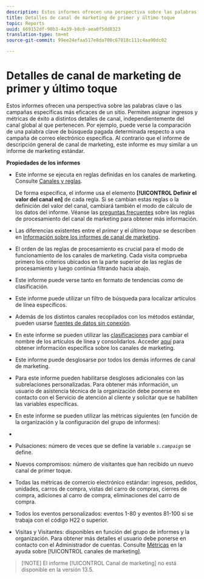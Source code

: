 ```yaml
---
description: Estos informes ofrecen una perspectiva sobre las palabras clave o las campañas específicas más eficaces de un sitio. Permiten asignar ingresos y métricas de éxito a distintos detalles de canal, independientemente del canal global al que pertenecen. Por ejemplo, puede verse la comparación de una palabra clave de búsqueda pagada determinada respecto a una campaña de correo electrónico específica. Al contrario que el informe de descripción general de canal de marketing, este informe es muy similar a un informe de marketing estándar.
title: Detalles de canal de marketing de primer y último toque
topic: Reports
uuid: 669152df-90b3-4a39-b8c0-aea0f5dd8323
translation-type: tm+mt
source-git-commit: 99ee24efaa517e8da700c67818c111c4aa90dc02

---
```



# Detalles de canal de marketing de primer y último toque

Estos informes ofrecen una perspectiva sobre las palabras clave o las campañas específicas más eficaces de un sitio. Permiten asignar ingresos y métricas de éxito a distintos detalles de canal, independientemente del canal global al que pertenecen. Por ejemplo, puede verse la comparación de una palabra clave de búsqueda pagada determinada respecto a una campaña de correo electrónico específica. Al contrario que el informe de descripción general de canal de marketing, este informe es muy similar a un informe de marketing estándar.

**Propiedades de los informes**

* Este informe se ejecuta en reglas definidas en los canales de marketing. Consulte [Canales y reglas](https://marketing.adobe.com/resources/help/en_US/mchannel/c_channels_rules.html).

   De forma específica, el informe usa el elemento **[!UICONTROL Definir el valor del canal en]** de cada regla. Si se cambian estas reglas o la definición del valor del canal, cambiará también el modo de cálculo de los datos del informe. Véanse las [preguntas frecuentes](https://marketing.adobe.com/resources/help/en_US/mchannel/c_faq.html) sobre las reglas de procesamiento del canal de marketing para obtener más información.

* Las diferencias existentes entre el *primer* y el *último toque* se describen en [Información sobre los informes de canal de marketing](https://marketing.adobe.com/resources/help/en_US/mchannel/c_overview.html).

* El orden de las reglas de procesamiento es crucial para el modo de funcionamiento de los canales de marketing. Cada visita comprueba primero los criterios ubicados en la parte superior de las reglas de procesamiento y luego continúa filtrando hacia abajo.
* Este informe puede verse tanto en formato de tendencias como de clasificación.
* Este informe puede utilizar un filtro de búsqueda para localizar artículos de línea específicos.
* Además de los distintos canales recopilados con los métodos estándar, pueden usarse [fuentes de datos sin conexión](https://marketing.adobe.com/resources/help/en_US/mchannel/c_overview_online_offline.html).
* En este informe se pueden utilizar las [clasificaciones](https://marketing.adobe.com/resources/help/en_US/reference/classifications.html) para cambiar el nombre de los artículos de línea y consolidarlos. Acceder [aquí](https://marketing.adobe.com/resources/help/en_US/mchannel/t_classifications.html) para obtener información específica sobre los canales de marketing.

* Este informe puede desglosarse por todos los demás informes de canal de marketing.
* Para este informe pueden habilitarse desgloses adicionales con las subrelaciones personalizadas. Para obtener más información, un usuario de asistencia técnica de la organización debe ponerse en contacto con el Servicio de atención al cliente y solicitar que se habiliten las variables específicas.
* En este informe se pueden utilizar las métricas siguientes (en función de la organización y la configuración del grupo de informes):
* 

   * Pulsaciones: número de veces que se define la variable  *`s.campaign`* se define.
   * Nuevos compromisos: número de visitantes que han recibido un nuevo canal de primer toque.
   * Todas las métricas de comercio electrónico estándar: ingresos, pedidos, unidades, carros de compra, vistas del carro de compras, cierres de compra, adiciones al carro de compra, eliminaciones del carro de compra.
   * Todos los eventos personalizados: eventos 1-80 y eventos 81-100 si se trabaja con el código H22 o superior.
   * Visitas y Visitantes: disponibles en función del grupo de informes y la organización. Para obtener más detalles el usuario debe ponerse en contacto con el Administrador de cuentas.
   Consulte [Métricas](https://marketing.adobe.com/resources/help/en_US/mchannel/c_overview_metrics.html) en la ayuda sobre [!UICONTROL canales de marketing].

> [!NOTE] El informe [!UICONTROL Canal de marketing] no está disponible en la versión 13.5.

